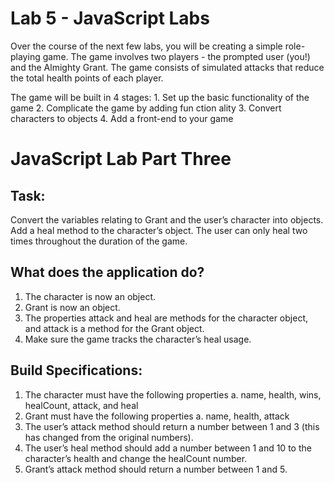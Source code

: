 # Lab 5 - JavaScript Labs
Over the course of the next few labs, you will be creating a simple role-playing game. The game involves two players - the prompted user (you!) and the Almighty Grant. The game consists of simulated attacks that reduce the total health points of each player.

The game will be built in 4 stages:
	1. Set up the basic functionality of the game
	2. Complicate the game by adding fun ction ality
	3. Convert characters to objects
	4. Add a front-end to your game

# JavaScript Lab Part Three

## Task:
Convert the variables relating to Grant and the user’s character into objects. Add a heal method to the character’s object. The user can only heal two times throughout the duration of the game.

## What does the application do?
1. The character is now an object.
2. Grant is now an object.
3. The properties attack and heal are methods for the character object, and attack is a method for the Grant object.
4. Make sure the game tracks the character’s heal usage.

## Build Specifications:
1. The character must have the following properties
	a. name, health, wins, healCount, attack, and heal
2. Grant must have the following properties
	a. name, health, attack
3. The user’s attack method should return a number between 1 and 3 (this has changed from the original numbers).
4. The user’s heal method should add a number between 1 and 10 to the character’s health and change the healCount number.
5. Grant’s attack method should return a number between 1 and 5.